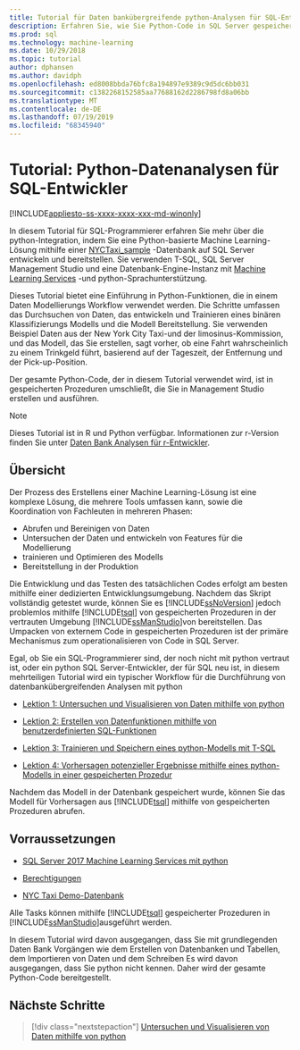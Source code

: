 ```yaml
---
title: Tutorial für Daten bankübergreifende python-Analysen für SQL-Entwickler
description: Erfahren Sie, wie Sie Python-Code in SQL Server gespeicherten Prozeduren und T-SQL-Funktionen einbetten.
ms.prod: sql
ms.technology: machine-learning
ms.date: 10/29/2018
ms.topic: tutorial
author: dphansen
ms.author: davidph
ms.openlocfilehash: ed8008bbda76bfc8a194897e9389c9d5dc6bb031
ms.sourcegitcommit: c1382268152585aa77688162d2286798fd8a06bb
ms.translationtype: MT
ms.contentlocale: de-DE
ms.lasthandoff: 07/19/2019
ms.locfileid: "68345940"
---
```

# <a name="tutorial-python-data-analytics-for-sql-developers"></a>Tutorial: Python-Datenanalysen für SQL-Entwickler
[!INCLUDE[appliesto-ss-xxxx-xxxx-xxx-md-winonly](../../includes/appliesto-ss-xxxx-xxxx-xxx-md-winonly.md)]

In diesem Tutorial für SQL-Programmierer erfahren Sie mehr über die python-Integration, indem Sie eine Python-basierte Machine Learning-Lösung mithilfe einer [NYCTaxi_sample](demo-data-nyctaxi-in-sql.md) -Datenbank auf SQL Server entwickeln und bereitstellen. Sie verwenden T-SQL, SQL Server Management Studio und eine Datenbank-Engine-Instanz mit [Machine Learning Services](../install/sql-machine-learning-services-windows-install.md) -und python-Sprachunterstützung.

Dieses Tutorial bietet eine Einführung in Python-Funktionen, die in einem Daten Modellierungs Workflow verwendet werden. Die Schritte umfassen das Durchsuchen von Daten, das entwickeln und Trainieren eines binären Klassifizierungs Modells und die Modell Bereitstellung. Sie verwenden Beispiel Daten aus der New York City Taxi-und der limosinus-Kommission, und das Modell, das Sie erstellen, sagt vorher, ob eine Fahrt wahrscheinlich zu einem Trinkgeld führt, basierend auf der Tageszeit, der Entfernung und der Pick-up-Position. 

Der gesamte Python-Code, der in diesem Tutorial verwendet wird, ist in gespeicherten Prozeduren umschließt, die Sie in Management Studio erstellen und ausführen.

> [!NOTE]
> Dieses Tutorial ist in R und Python verfügbar. Informationen zur r-Version finden Sie unter [Daten Bank Analysen für r-Entwickler](sqldev-in-database-r-for-sql-developers.md).

## <a name="overview"></a>Übersicht

Der Prozess des Erstellens einer Machine Learning-Lösung ist eine komplexe Lösung, die mehrere Tools umfassen kann, sowie die Koordination von Fachleuten in mehreren Phasen:

+ Abrufen und Bereinigen von Daten
+ Untersuchen der Daten und entwickeln von Features für die Modellierung
+ trainieren und Optimieren des Modells
+ Bereitstellung in der Produktion

Die Entwicklung und das Testen des tatsächlichen Codes erfolgt am besten mithilfe einer dedizierten Entwicklungsumgebung. Nachdem das Skript vollständig getestet wurde, können Sie es [!INCLUDE[ssNoVersion](../../includes/ssnoversion-md.md)] jedoch problemlos mithilfe [!INCLUDE[tsql](../../includes/tsql-md.md)] von gespeicherten Prozeduren in der vertrauten Umgebung [!INCLUDE[ssManStudio](../../includes/ssmanstudio-md.md)]von bereitstellen. Das Umpacken von externem Code in gespeicherten Prozeduren ist der primäre Mechanismus zum operationalisieren von Code in SQL Server.

Egal, ob Sie ein SQL-Programmierer sind, der noch nicht mit python vertraut ist, oder ein python SQL Server-Entwickler, der für SQL neu ist, in diesem mehrteiligen Tutorial wird ein typischer Workflow für die Durchführung von datenbankübergreifenden Analysen mit python 

+ [Lektion 1: Untersuchen und Visualisieren von Daten mithilfe von python](sqldev-py3-explore-and-visualize-the-data.md)

+ [Lektion 2: Erstellen von Datenfunktionen mithilfe von benutzerdefinierten SQL-Funktionen](sqldev-py4-create-data-features-using-t-sql.md)

+ [Lektion 3: Trainieren und Speichern eines python-Modells mit T-SQL](sqldev-py5-train-and-save-a-model-using-t-sql.md)

+ [Lektion 4: Vorhersagen potenzieller Ergebnisse mithilfe eines python-Modells in einer gespeicherten Prozedur](sqldev-py6-operationalize-the-model.md)

Nachdem das Modell in der Datenbank gespeichert wurde, können Sie das Modell für Vorhersagen aus [!INCLUDE[tsql](../../includes/tsql-md.md)] mithilfe von gespeicherten Prozeduren abrufen.

## <a name="prerequisites"></a>Vorraussetzungen

+ [SQL Server 2017 Machine Learning Services mit python](../install/sql-machine-learning-services-windows-install.md#verify-installation)

+ [Berechtigungen](../security/user-permission.md)

+ [NYC Taxi Demo-Datenbank](demo-data-nyctaxi-in-sql.md)

Alle Tasks können mithilfe [!INCLUDE[tsql](../../includes/tsql-md.md)] gespeicherter Prozeduren in [!INCLUDE[ssManStudio](../../includes/ssmanstudio-md.md)]ausgeführt werden.

In diesem Tutorial wird davon ausgegangen, dass Sie mit grundlegenden Daten Bank Vorgängen wie dem Erstellen von Datenbanken und Tabellen, dem Importieren von Daten und dem Schreiben Es wird davon ausgegangen, dass Sie python nicht kennen. Daher wird der gesamte Python-Code bereitgestellt. 

## <a name="next-steps"></a>Nächste Schritte

> [!div class="nextstepaction"]
> [Untersuchen und Visualisieren von Daten mithilfe von python](sqldev-py3-explore-and-visualize-the-data.md)
